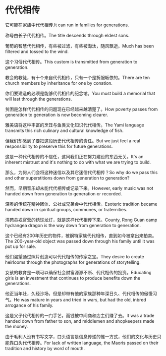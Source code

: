 # 代代相传

<p><span class="chinese">它可能在家族中代代相传.</span><span class="english">It can run in families for generations.</span></p>

<p><span class="chinese">称号由长子代代相传。</span><span class="english">The title  descends through eldest sons.</span></p>

<p><span class="chinese">葡萄的智慧代代相传，有些被过滤，有些被淘汰，随风飘逝。</span><span class="english">Much has been filtered and tossed to the wind.</span></p>

<p><span class="chinese">这个习俗代代相传。</span><span class="english">This custom is transmitted from generation to generation.</span></p>

<p><span class="chinese">教会的教徒，有十个来自代代相传，只有一个是折服皈依的。</span><span class="english">There are ten church members by inheritance for one by conation.</span></p>

<p><span class="chinese">你们要建造的必须是能够代代相传的纪念馆。</span><span class="english">You must build a memorial that will last through the generations.</span></p>

<p><span class="chinese">贫困是怎样代代相传的问题现在已经越来越清楚了。</span><span class="english">How poverty passes from generation to generation is now becoming clearer.</span></p>

<p><span class="chinese">雅美语将这种丰富的烹饪与鱼类文化知识代代相传。</span><span class="english">The Yami language transmits this rich culinary and cultural knowledge of fish.</span></p>

<p><span class="chinese">但我们却感到了要把这段历史代代相传的责任。</span><span class="english">But we just feel a real responsibility to preserve this for future generations.</span></p>

<p><span class="chinese">这是一种代代相传的不信任，这同我们正在努力建设的东西无关。</span><span class="english">It's an inherent mistrust and it's nothing to do with what we are trying to build.</span></p>

<p><span class="chinese">那么，为何人们会将这种迷信以及其它迷信代代相传？</span><span class="english">So why do we pass this and other superstitions down from generation to generation?</span></p>

<p><span class="chinese">然而，早期音乐却未能代代相传或记录下来。</span><span class="english">However, early music was not handed down from generation to generation or recorded.</span></p>

<p><span class="chinese">深奥的传统在精神团体、公社或兄弟会中代代相传。</span><span class="english">Esoteric tradition became handed down in spiritual groups, communes, or fraternities.</span></p>

<p><span class="chinese">清苑县戎官营的绣球龙灯，就是这样代代相传下来。</span><span class="english">County, Rong Guan camp hydrangea dragon is the way down from generation to generation.</span></p>

<p><span class="chinese">这个已经有200年历史的物件，被钢特家族代代相传，直到如今被拿出来拍卖。</span><span class="english">The 200-year-old object was passed down through his family until it was put up for sale.</span></p>

<p><span class="chinese">他们渴望通过照片创造可以代代相传的传家之宝。</span><span class="english">They desire to create heirlooms through the photographs for generations of storytelling.</span></p>

<p><span class="chinese">女孩的教育是一项可以确保社会财富源源不断、代代相传的投资。</span><span class="english">Educating girls is an investment that continues to produce benefits down the generations.</span></p>

<p><span class="chinese">他正当年壮，久经沙场，但是却带有他的家族那种年深日久、代代相传的傲慢习气。</span><span class="english">He was mature in years and tried in wars, but had the old, inbred arrogance of his family.</span></p>

<p><span class="chinese">这是父子代代相传的一门手艺，而钱被中间商和店主们赚了去。</span><span class="english">It was a trade handed down from father to son, and middlemen and shopkeepers made the money.</span></p>

<p><span class="chinese">由于毛利人没有书写文字，口头语言是信息传递的惟一方式，他们的文化与历史只能靠口头代代相传。</span><span class="english">For lack of written language, the Maoris passed on their tradition and history by word of mouth.</span></p>

